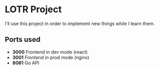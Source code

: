 # LOTR Project

I'll use this project in order to implement new things while I learn them.

## Ports used

- **3000** Frontend in dev mode (react)
- **3001** Frontend in prod mode (nginx)
- **8081** Go API
